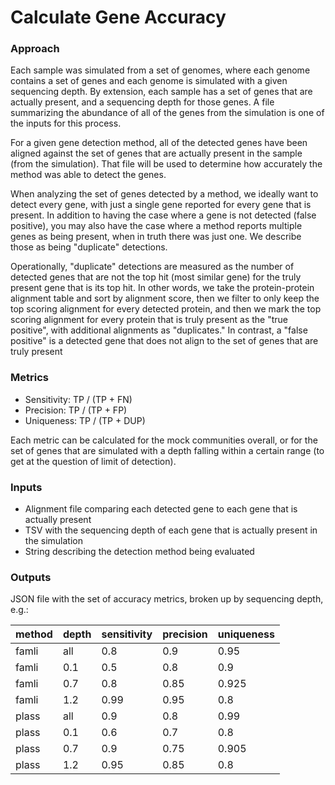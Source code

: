 # Calculate Gene Accuracy


### Approach

Each sample was simulated from a set of genomes, where each genome contains a set of
genes and each genome is simulated with a given sequencing depth. By extension, each
sample has a set of genes that are actually present, and a sequencing depth for those
genes. A file summarizing the abundance of all of the genes from the simulation is
one of the inputs for this process.

For a given gene detection method, all of the detected genes have been aligned against
the set of genes that are actually present in the sample (from the simulation). That
file will be used to determine how accurately the method was able to detect the genes.

When analyzing the set of genes detected by a method, we ideally want to detect every
gene, with just a single gene reported for every gene that is present. In addition to
having the case where a gene is not detected (false positive), you may also have the
case where a method reports multiple genes as being present, when in truth there was
just one. We describe those as being "duplicate" detections. 

Operationally, "duplicate" detections are measured as the number of detected genes
that are not the top hit (most similar gene) for the truly present gene that is its
top hit. In other words, we take the protein-protein alignment table and sort by
alignment score, then we filter to only keep the top scoring alignment for every 
detected protein, and then we mark the top scoring alignment for every protein that
is truly present as the "true positive", with additional alignments as "duplicates."
In contrast, a "false positive" is a detected gene that does not align to the set
of genes that are truly present


### Metrics

  * Sensitivity: TP / (TP + FN)
  * Precision: TP / (TP + FP)
  * Uniqueness: TP / (TP + DUP)

Each metric can be calculated for the mock communities overall, or for the set of
genes that are simulated with a depth falling within a certain range (to get at the
question of limit of detection).

### Inputs

  * Alignment file comparing each detected gene to each gene that is actually present
  * TSV with the sequencing depth of each gene that is actually present in the simulation
  * String describing the detection method being evaluated

### Outputs

JSON file with the set of accuracy metrics, broken up by sequencing depth, e.g.:

| method | depth | sensitivity | precision | uniqueness |
| ------ | ----- | ----------- | --------- | ---------- |
| famli  | all   | 0.8         | 0.9       | 0.95       |
| famli  | 0.1   | 0.5         | 0.8       | 0.9        |
| famli  | 0.7   | 0.8         | 0.85      | 0.925      |
| famli  | 1.2   | 0.99        | 0.95      | 0.8        |
| plass  | all   | 0.9         | 0.8       | 0.99       |
| plass  | 0.1   | 0.6         | 0.7       | 0.8        |
| plass  | 0.7   | 0.9         | 0.75      | 0.905      |
| plass  | 1.2   | 0.95        | 0.85      | 0.8        |
